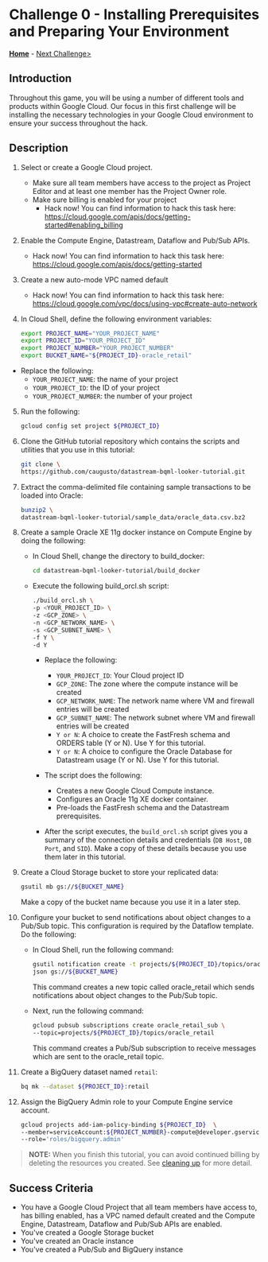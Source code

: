# Challenge 0 - Installing Prerequisites and Preparing Your Environment

**[Home](../readme.md)** - [Next Challenge>](./Challenge-01.md)

## Introduction

Throughout this game, you will be using a number of different tools and products within Google Cloud. Our focus in this first challenge will be installing the necessary technologies in your Google Cloud environment to ensure your success throughout the hack.

## Description

1. Select or create a Google Cloud project.
    - Make sure all team members have access to the project as Project Editor and at least one member has the Project Owner role.
    - Make sure billing is enabled for your project
        - Hack now! You can find information to hack this task here: <https://cloud.google.com/apis/docs/getting-started#enabling_billing>

1. Enable the Compute Engine, Datastream, Dataflow and Pub/Sub APIs.
    - Hack now! You can find information to hack this task here: <https://cloud.google.com/apis/docs/getting-started>

1. Create a new auto-mode VPC named default
    - Hack now! You can find information to hack this task here: <https://cloud.google.com/vpc/docs/using-vpc#create-auto-network>

1. In Cloud Shell, define the following environment variables:
    ```bash
    export PROJECT_NAME="YOUR_PROJECT_NAME"
    export PROJECT_ID="YOUR_PROJECT_ID"
    export PROJECT_NUMBER="YOUR_PROJECT_NUMBER"
    export BUCKET_NAME="${PROJECT_ID}-oracle_retail"
    ```
- Replace the following:
    - `YOUR_PROJECT_NAME`: the name of your project
    - `YOUR_PROJECT_ID`: the ID of your project
    - `YOUR_PROJECT_NUMBER`: the number of your project

5. Run the following:
    ```bash
    gcloud config set project ${PROJECT_ID}
    ```

6. Clone the GitHub tutorial repository which contains the scripts and utilities that you use in this tutorial:
    ```bash
    git clone \
    https://github.com/caugusto/datastream-bqml-looker-tutorial.git
    ```

7. Extract the comma-delimited file containing sample transactions to be loaded into Oracle:
    ```bash
    bunzip2 \
    datastream-bqml-looker-tutorial/sample_data/oracle_data.csv.bz2
    ```

8. Create a sample Oracle XE 11g docker instance on Compute Engine by doing the following:
    - In Cloud Shell, change the directory to build_docker:
        ```bash
        cd datastream-bqml-looker-tutorial/build_docker
        ```
    - Execute the following build_orcl.sh script:
        ```bash
        ./build_orcl.sh \
        -p <YOUR_PROJECT_ID> \
        -z <GCP_ZONE> \
        -n <GCP_NETWORK_NAME> \
        -s <GCP_SUBNET_NAME> \
        -f Y \
        -d Y
        ```

        - Replace the following:
            - `YOUR_PROJECT_ID`: Your Cloud project ID
            - `GCP_ZONE`: The zone where the compute instance will be created
            - `GCP_NETWORK_NAME`: The network name where VM and firewall entries will be created
            - `GCP_SUBNET_NAME`: The network subnet where VM and firewall entries will be created
            - `Y or N`: A choice to create the FastFresh schema and ORDERS table (Y or N). Use Y for this tutorial.
            - `Y or N`: A choice to configure the Oracle Database for Datastream usage (Y or N). Use Y for this tutorial.

        - The script does the following:
            - Creates a new Google Cloud Compute instance.
            - Configures an Oracle 11g XE docker container.
            - Pre-loads the FastFresh schema and the Datastream prerequisites.

        - After the script executes, the `build_orcl.sh` script gives you a summary of the connection details and credentials (`DB Host`, `DB Port`, and `SID`). Make a copy of these details because you use them later in this tutorial.

9. Create a Cloud Storage bucket to store your replicated data:
    ```bash
    gsutil mb gs://${BUCKET_NAME}
    ```
    Make a copy of the bucket name because you use it in a later step.

10. Configure your bucket to send notifications about object changes to a Pub/Sub topic. This configuration is required by the Dataflow template. Do the following:
    - In Cloud Shell, run the following command: 
        ```bash
        gsutil notification create -t projects/${PROJECT_ID}/topics/oracle_retail -f \ 
        json gs://${BUCKET_NAME}
        ```
        This command creates a new topic called oracle_retail which sends notifications about object changes to the Pub/Sub topic.

    - Next, run the following command:
        ```bash
        gcloud pubsub subscriptions create oracle_retail_sub \
        --topic=projects/${PROJECT_ID}/topics/oracle_retail
        ```
        This command creates a Pub/Sub subscription to receive messages which are sent to the oracle_retail topic.

11. Create a BigQuery dataset named `retail`:
    ```bash
    bq mk --dataset ${PROJECT_ID}:retail
    ```

12. Assign the BigQuery Admin role to your Compute Engine service account.
    ```bash
    gcloud projects add-iam-policy-binding ${PROJECT_ID}  \
    --member=serviceAccount:${PROJECT_NUMBER}-compute@developer.gserviceaccount.com \
    --role='roles/bigquery.admin'
    ```

> **NOTE:** When you finish this tutorial, you can avoid continued billing by deleting the resources you created. See [cleaning up](https://docs.google.com/document/d/1xxb7B7nZ7fQaHo8TdPDsxurZ7u1-wzAfgWwXQyt-r4k/edit#heading=h.mlrdlgcohh7k) for more detail.

## Success Criteria

- You have a Google Cloud Project that all team members have access to, has billing enabled, has a VPC named default created and the Compute Engine, Datastream, Dataflow and Pub/Sub APIs are enabled.
- You've created a Google Storage bucket
- You've created an Oracle instance
- You've created a Pub/Sub and BigQuery instance